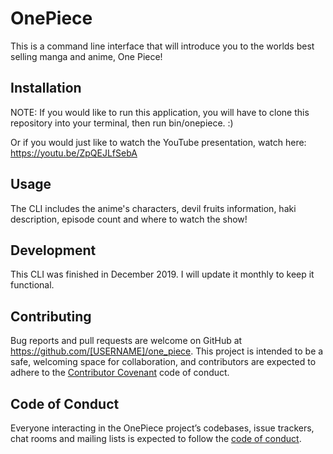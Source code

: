 # OnePiece

This is a command line interface that will introduce you to the worlds best selling manga and anime, One Piece!

## Installation
NOTE: If you would like to run this application, you will have to clone this repository into your terminal, then run bin/onepiece. :)

Or if you would just like to watch the YouTube presentation, watch here: https://youtu.be/ZpQEJLfSebA
<!-- Add this line to your application's Gemfile:

```ruby
gem 'one_piece'
```

And then execute:

    $ bundle

Or install it yourself as:

    $ gem install one_piece -->

## Usage

The CLI includes the anime's characters, devil fruits information, haki description, episode count and where to watch the show!

## Development
This CLI was finished in December 2019. I will update it monthly to keep it functional.
<!-- After checking out the repo, run `bin/setup` to install dependencies. You can also run `bin/console` for an interactive prompt that will allow you to experiment.

To install this gem onto your local machine, run `bundle exec rake install`. To release a new version, update the version number in `version.rb`, and then run `bundle exec rake release`, which will create a git tag for the version, push git commits and tags, and push the `.gem` file to [rubygems.org](https://rubygems.org). -->

## Contributing

Bug reports and pull requests are welcome on GitHub at https://github.com/[USERNAME]/one_piece. This project is intended to be a safe, welcoming space for collaboration, and contributors are expected to adhere to the [Contributor Covenant](http://contributor-covenant.org) code of conduct.

## Code of Conduct

Everyone interacting in the OnePiece project’s codebases, issue trackers, chat rooms and mailing lists is expected to follow the [code of conduct](https://github.com/[USERNAME]/one_piece/blob/master/CODE_OF_CONDUCT.md).
